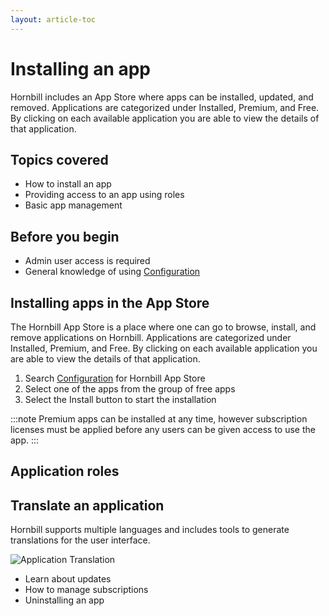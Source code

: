 ```yaml
---
layout: article-toc
---
```

# Installing an app
Hornbill includes an App Store where apps can be installed, updated, and removed. Applications are categorized under Installed, Premium, and Free. By clicking on each available application you are able to view the details of that application.

## Topics covered
* How to install an app
* Providing access to an app using roles
* Basic app management

## Before you begin
* Admin user access is required
* General knowledge of using [Configuration](/esp-config/getting-started/using-configuration)

## Installing apps in the App Store
The Hornbill App Store is a place where one can go to browse, install, and remove applications on Hornbill. Applications are categorized under Installed, Premium, and Free. By clicking on each available application you are able to view the details of that application.

1. Search [Configuration](/esp-config/getting-started/using-configuration.md) for Hornbill App Store
1. Select one of the apps from the group of free apps
1. Select the Install button to start the installation

:::note
Premium apps can be installed at any time, however subscription licenses must be applied before any users can be given access to use the app.
:::

## Application roles

## Translate an application
Hornbill supports multiple languages and includes tools to generate translations for the user interface.  

![Application Translation](_books/esp-config/images/translate-apps.png)
* Learn about updates
* How to manage subscriptions
* Uninstalling an app